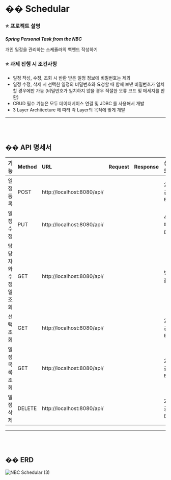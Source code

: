 # ��️ Schedular 

### ⭐ 프로젝트 설명
***Spring Personal Task from the NBC***

개인 일정을 관리하는 스케쥴러의 백엔드 작성하기

### ⭐ 과제 진행 시 조건사항
*	일정 작성, 수정, 조회 시 반환 받은 일정 정보에 비밀번호는 제외
*	일정 수정, 삭제 시 선택한 일정의 비밀번호와 요청할 때 함께 보낸 비밀번호가 일치할 경우에만 가능 (비밀번호가 일치하지 않을 경우 적절한 오류 코드 및 메세지를 반환)
*	CRUD 필수 기능은 모두 데이터베이스 연결 및 JDBC 를 사용해서 개발
*	3 Layer Architecture 에 따라 각 Layer의 목적에 맞게 개발

---
<br></br>

## �� API 명세서
| 기능 | Method | URL | Request | Response | 상태 코드 |
|:---|:---|:---|:---|:---|:---|
| 일정 등록 | POST | http://localhost:8080/api/ |  |  | 200(성공 상태) |
| 일정 수정 | PUT | http://localhost:8080/api/ |  |  | 400(실패 상태) |
| 담당자와 수정일 조회 | GET | http://localhost:8080/api/ |  |  | 빈값 나옴 |
| 선택 조회 | GET | http://localhost:8080/api/ |  |  | 200(성공 상태) |
| 일정 목록 조회 | GET | http://localhost:8080/api/ |  |  | 200(성공 상태) |
| 일정 삭제 | DELETE | http://localhost:8080/api/ |  |  | 200(성공 상태) |

---
<br></br>

## �� ERD

![NBC Schedular (3)](https://github.com/user-attachments/assets/c2542f1d-b923-46bf-9f92-772573055928)
